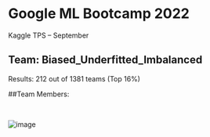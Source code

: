 # Google ML Bootcamp 2022
Kaggle TPS – September 

## Team: Biased_Underfitted_Imbalanced

Results: 212 out of 1381 teams (Top 16%)

##Team Members:
 
 


 

![image](https://user-images.githubusercontent.com/82787004/193903906-74f6aa89-27c8-480c-a3d5-d9f32f44b6c4.png)
